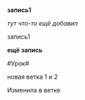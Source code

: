**запись1**

*тут что-то ещё добавил*

запись1

**ещё запись**  

#Урок#

новая ветка 1 и 2

Изменила в ветке 

